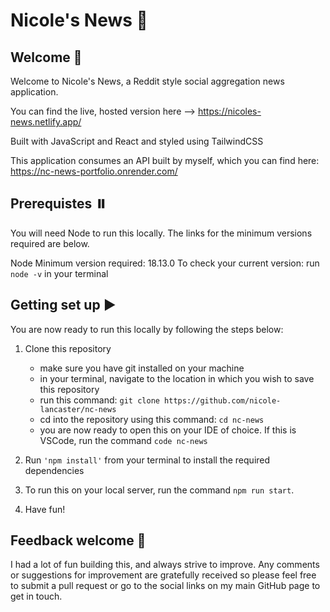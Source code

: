 # Nicole's News 📰 


## Welcome 👋

Welcome to Nicole's News, a Reddit style social aggregation news application.

You can find the live, hosted version here --> https://nicoles-news.netlify.app/

Built with JavaScript and React and styled using TailwindCSS

This application consumes an API built by myself, which you can find here: https://nc-news-portfolio.onrender.com/


## Prerequistes ⏸️
You will need Node to run this locally. The links for the minimum versions required are below.

Node
Minimum version required: 18.13.0
To check your current version: run `node -v` in your terminal


## Getting set up ▶️
You are now ready to run this locally by following the steps below:

1. Clone this repository
    - make sure you have git installed on your machine
    - in your terminal, navigate to the location in which you wish to save this repository
    - run this command: `git clone https://github.com/nicole-lancaster/nc-news`
    - cd into the repository using this command: `cd nc-news`
    - you are now ready to open this on your IDE of choice. If this is VSCode, run the command `code nc-news`
  
2. Run `'npm install'` from your terminal to install the required dependencies

3. To run this on your local server, run the command `npm run start`.

4. Have fun!
   

## Feedback welcome 🫶

I had a lot of fun building this, and always strive to improve. Any comments or suggestions for improvement are gratefully received so please feel free to submit a pull request or go to the social links on my main GitHub page to get in touch.
